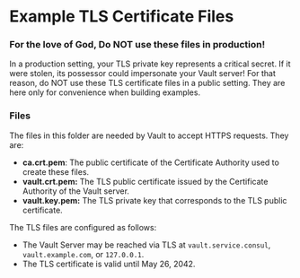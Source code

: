 # Example TLS Certificate Files

### For the love of God, Do NOT use these files in production!

In a production setting, your TLS private key represents a critical secret. If it were stolen, its possessor could
impersonate your Vault server! For that reason, do NOT use these TLS certificate files in a public setting. They are
here only for convenience when building examples.

### Files

The files in this folder are needed by Vault to accept HTTPS requests. They are:

- **ca.crt.pem**: The public certificate of the Certificate Authority used to create these files.
- **vault.crt.pem:** The TLS public certificate issued by the Certificate Authority of the Vault server.
- **vault.key.pem:** The TLS private key that corresponds to the TLS public certificate.

The TLS files are configured as follows:

- The Vault Server may be reached via TLS at `vault.service.consul`, `vault.example.com`, or `127.0.0.1`.
- The TLS certificate is valid until May 26, 2042.
